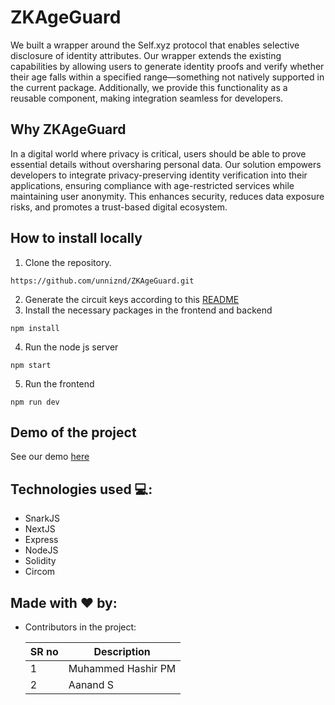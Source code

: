 # ZKAgeGuard
We built a wrapper around the Self.xyz protocol that enables selective disclosure of identity attributes. Our wrapper extends the existing capabilities by allowing users to generate identity proofs and verify whether their age falls within a specified range—something not natively supported in the current package. Additionally, we provide this functionality as a reusable component, making integration seamless for developers.

## Why ZKAgeGuard

In a digital world where privacy is critical, users should be able to prove essential details without oversharing personal data. Our solution empowers developers to integrate privacy-preserving identity verification into their applications, ensuring compliance with age-restricted services while maintaining user anonymity. This enhances security, reduces data exposure risks, and promotes a trust-based digital ecosystem.

## How to install locally
1. Clone the repository.
```
https://github.com/unniznd/ZKAgeGuard.git
```

2. Generate the circuit keys according to this [README](https://github.com/unniznd/ZKAgeGuard/blob/main/validate_age_circuit/README.md)
3. Install the necessary packages in the frontend and backend
```
npm install
```

4. Run the node js server
```
npm start
```

5. Run the frontend 
```
npm run dev
```


## Demo of the project
See our demo [here](https://youtu.be/c8D7xv5NQyw)

## Technologies used 💻:

 - SnarkJS
 - NextJS
 - Express
 - NodeJS
 - Solidity
 - Circom

 
## Made with ❤️ by:

  - Contributors in the project:


    | SR no    | Description                      |
    | -------- | ---------------------------------|
    | 1        | Muhammed Hashir PM               |
    | 2        | Aanand S                         |
